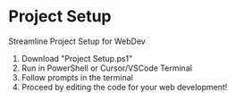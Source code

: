 # Project Setup
 Streamline Project Setup for WebDev

1. Download "Project Setup.ps1"
2. Run in PowerShell or Cursor/VSCode Terminal
3. Follow prompts in the terminal
4. Proceed by editing the code for your web development!